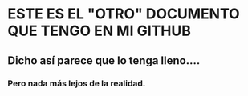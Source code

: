 # ESTE ES EL "OTRO" DOCUMENTO QUE TENGO EN MI GITHUB #
## Dicho así parece que lo tenga lleno.... ##
### Pero nada **más lejos** de la realidad. ###
